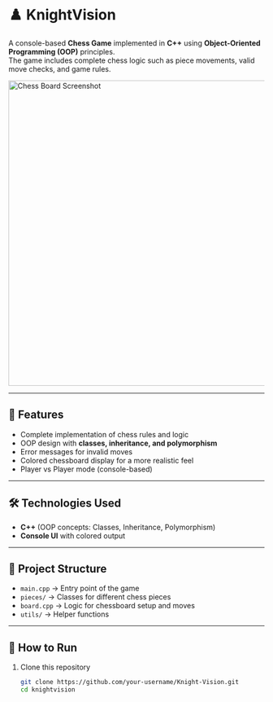 # ♟️ KnightVision

A console-based **Chess Game** implemented in **C++** using **Object-Oriented Programming (OOP)** principles.  
The game includes complete chess logic such as piece movements, valid move checks, and game rules.

<img width="600" alt="Chess Board Screenshot" src="https://github.com/user-attachments/assets/57ab5776-33f4-49e2-8a96-86f161d27ba3" />

---

## 🚀 Features
- Complete implementation of chess rules and logic  
- OOP design with **classes, inheritance, and polymorphism**  
- Error messages for invalid moves  
- Colored chessboard display for a more realistic feel  
- Player vs Player mode (console-based)  

---

## 🛠️ Technologies Used
- **C++** (OOP concepts: Classes, Inheritance, Polymorphism)  
- **Console UI** with colored output  

---

## 📂 Project Structure
- `main.cpp` → Entry point of the game  
- `pieces/` → Classes for different chess pieces  
- `board.cpp` → Logic for chessboard setup and moves  
- `utils/` → Helper functions  

---

## 📖 How to Run
1. Clone this repository  
   ```bash
   git clone https://github.com/your-username/Knight-Vision.git
   cd knightvision
